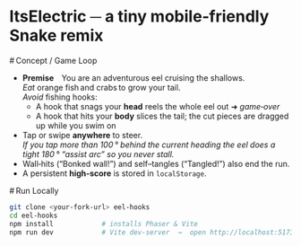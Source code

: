 # ItsElectric ─ a tiny mobile‑friendly Snake remix

# Concept / Game Loop
* **Premise** You are an adventurous eel cruising the shallows.  
  *Eat* orange fish and crabs to grow your tail.  
  *Avoid* fishing hooks:  
  * A hook that snags your **head** reels the whole eel out ➜ *game‑over*  
  * A hook that hits your **body** slices the tail; the cut pieces are dragged up while you swim on  
* Tap or swipe **anywhere** to steer.  
  *If you tap more than 100 ° behind the current heading the eel does a tight
  180 ° “assist arc” so you never stall.*  
* Wall‑hits (“Bonked wall!”) and self–tangles (“Tangled!”) also end the run.  
* A persistent **high‑score** is stored in `localStorage`.

# Run Locally
```bash
git clone <your-fork-url> eel-hooks
cd eel-hooks
npm install            # installs Phaser & Vite
npm run dev            # Vite dev‑server  →  open http://localhost:5173
